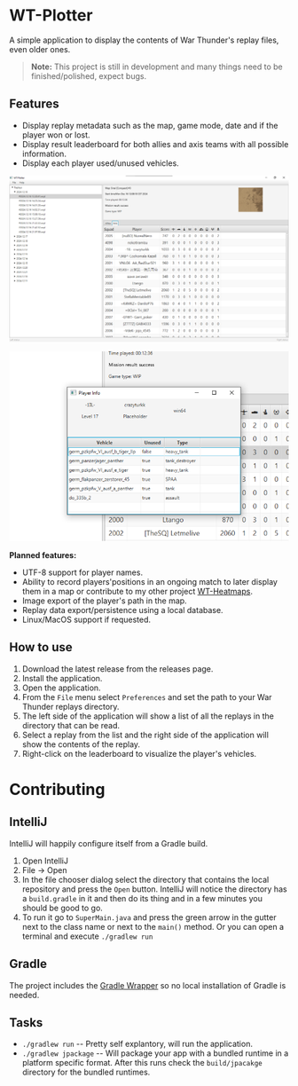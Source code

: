 # WT-Plotter

A simple application to display the contents of War Thunder's replay files, even older ones.

> **Note:** This project is still in development and many things need to be finished/polished, expect bugs.

## Features

- Display replay metadata such as the map, game mode, date and if the player won or lost.
- Display result leaderboard for both allies and axis teams with all possible information.
- Display each player used/unused vehicles.

![img.png](readme_assets/img.png)

![img_1.png](readme_assets/img_1.png)





**Planned features:**
- UTF-8 support for player names.
- Ability to record players'positions in an ongoing match to later display them in a map or contribute to my other project [WT-Heatmaps]("http://warthunder-heatmaps.crabdance.com/").
- Image export of the player's path in the map.
- Replay data export/persistence using a local database.
- Linux/MacOS support if requested.

## How to use

1. Download the latest release from the releases page.
2. Install the application.
3. Open the application.
4. From the `File` menu select `Preferences` and set the path to your War Thunder replays directory.
5. The left side of the application will show a list of all the replays in the directory that can be read.
6. Select a replay from the list and the right side of the application will show the contents of the replay.
7. Right-click on the leaderboard to visualize the player's vehicles.

# Contributing
## IntelliJ

IntelliJ will happily configure itself from a Gradle build. 

1. Open IntelliJ
2. File -> Open
3. In the file chooser dialog select the directory that contains the local repository and press the `Open` button. 
IntelliJ will notice the directory has a `build.gradle` in it and then do its thing and in a few minutes you should be good to go.
4. To run it go to `SuperMain.java` and press the green arrow in the gutter next to the class name or 
next to the `main()` method. Or you can open a terminal and execute `./gradlew run`


## Gradle

The project includes the [Gradle Wrapper](https://docs.gradle.org/current/userguide/gradle_wrapper.html) so no local installation of Gradle is needed. 

## Tasks

* `./gradlew run` -- Pretty self explantory, will run the application. 
* `./gradlew jpackage` -- Will package your app with a bundled runtime in a platform specific format. After this runs check the `build/jpacakge` directory for the bundled runtimes.
